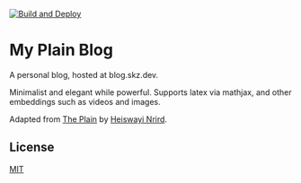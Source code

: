 [![Build and Deploy](https://github.com/skzv/my-plain-blog/actions/workflows/github-pages.yml/badge.svg)](https://github.com/skzv/my-plain-blog/actions/workflows/github-pages.yml)

# My Plain Blog

A personal blog, hosted at blog.skz.dev.

Minimalist and elegant while powerful. Supports latex via mathjax, and other embeddings such as videos and images.

Adapted from [The Plain](https://github.com/heiswayi/the-plain) by [Heiswayi Nrird](https://heiswayi.nrird.com).

## License

[MIT](LICENSE)
